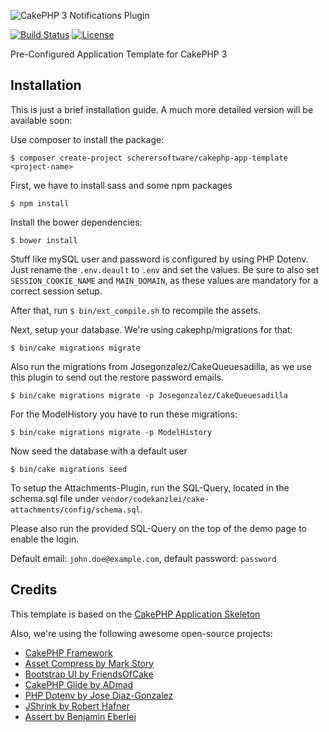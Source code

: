 ![CakePHP 3 Notifications Plugin](https://raw.githubusercontent.com/scherersoftware/cakephp-app-template/master/app-template.png)

[![Build Status](https://travis-ci.org/scherersoftware/cakephp-app-template.svg?branch=master)](https://travis-ci.org/scherersoftware/cakephp-app-template)
[![License](https://img.shields.io/badge/license-MIT-brightgreen.svg?style=flat-square)](LICENSE.txt)

Pre-Configured Application Template for CakePHP 3

## Installation

This is just a brief installation guide. A much more detailed version will be available soon:

Use composer to install the package:

`$ composer create-project scherersoftware/cakephp-app-template <project-name>`

First, we have to install sass and some npm packages

```
$ npm install
```

Install the bower dependencies:

`$ bower install`

Stuff like mySQL user and password is configured by using PHP Dotenv.
Just rename the `.env.deault` to `.env` and set the values.
Be sure to also set `SESSION_COOKIE_NAME`
and `MAIN_DOMAIN`, as these values are mandatory for a correct session setup.

After that, run `$ bin/ext_compile.sh` to recompile the assets.

Next, setup your database. We're using cakephp/migrations for that:

`$ bin/cake migrations migrate`

Also run the migrations from Josegonzalez/CakeQueuesadilla, as we use this plugin to send out the restore password emails.

`$ bin/cake migrations migrate -p Josegonzalez/CakeQueuesadilla`

For the ModelHistory you have to run these migrations:

`$ bin/cake migrations migrate -p ModelHistory`

Now seed the database with a default user

`$ bin/cake migrations seed`

To setup the Attachments-Plugin, run the SQL-Query, located in the schema.sql file under `vendor/codekanzlei/cake-attachments/config/schema.sql`.

Please also run the provided SQL-Query on the top of the demo page to enable the login.

Default email: `john.doe@example.com`, default password: `password`

## Credits

This template is based on the [CakePHP Application Skeleton](https://github.com/cakephp/app)

Also, we're using the following awesome open-source projects:
- [CakePHP Framework](https://github.com/cakephp/cakephp)
- [Asset Compress by Mark Story](https://github.com/markstory/asset_compress)
- [Bootstrap UI by FriendsOfCake](https://github.com/FriendsOfCake/bootstrap-ui)
- [CakePHP Glide by ADmad](https://github.com/admad/cakephp-glide)
- [PHP Dotenv by Jose Diaz-Gonzalez](https://github.com/josegonzalez)
- [JShrink by Robert Hafner](https://github.com/tedivm/jshrink)
- [Assert by Benjamin Eberlei](https://github.com/beberlei/assert)
